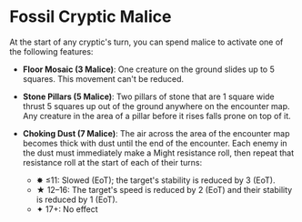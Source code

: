 # Fossil Cryptic Malice

At the start of any cryptic's turn, you can spend malice to activate one of the following features:

- **Floor Mosaic (3 Malice)**: One creature on the ground slides up to 5 squares. This movement can't be reduced.

- **Stone Pillars (5 Malice)**: Two pillars of stone that are 1 square wide thrust 5 squares up out of the ground anywhere on the encounter map. Any creature in the area of a pillar before it rises falls prone on top of it.

- **Choking Dust (7 Malice)**: The air across the area of the encounter map becomes thick with dust until the end of the encounter. Each enemy in the dust must immediately make a Might resistance roll, then repeat that resistance roll at the start of each of their turns:

    - ✸ ≤11: Slowed (EoT); the target's stability is reduced by 3 (EoT).
    - ★ 12–16: The target's speed is reduced by 2 (EoT) and their stability is reduced by 1 (EoT).
    - ✦ 17+: No effect
